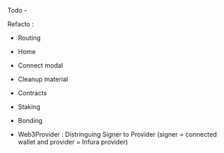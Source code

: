 Todo - 


Refacto :
- Routing 
- Home
- Connect modal
- Cleanup material


- Contracts
- Staking
- Bonding 


- Web3Provider : 
  Distringuing Signer to Provider (signer = connected wallet and provider = Infura provider)

